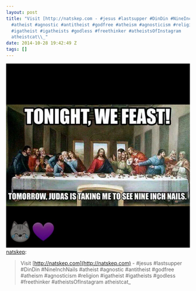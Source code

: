 ```yaml
---
layout: post
title: "Visit [http://natskep.com - #jesus #lastsupper #DinDin #NineInchNails
  #atheist #agnostic #antitheist #godfree #atheism #agnosticism #religion
  #igatheist #igatheists #godless #freethinker #atheistsOfInstagram
  atheistcat\\_"
date: 2014-10-28 19:42:49 Z
tags: []
---
```

![](/media/2014/10/101192910164.jpg)
[natskep](http://natskep.tumblr.com/post/101009991705/visit-http-natskep-com-jesus-lastsupper):

> Visit [http://natskep.com](http://natskep.com) - #jesus #lastsupper #DinDin #NineInchNails #atheist #agnostic #antitheist #godfree #atheism #agnosticism #religion #igatheist #igatheists #godless #freethinker #atheistsOfInstagram atheistcat\_

